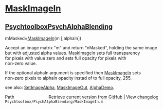 # [MaskImageIn](MaskImageIn)
## [Psychtoolbox](Psychtoolbox)[PsychAlphaBlending](PsychAlphaBlending)

mMasked=[MaskImageIn](MaskImageIn)(m [,alphaIn])  
  
Accept an image matrix "m" and return "nMasked", holding the same image  
but with adjusted alpha values.  [MaskImageIn](MaskImageIn) sets full transparency  
for pixels with value zero and sets full opacity for pixels with  
non-zero value.  
  
If the optional alphaIn argument is specified then [MaskImageIn](MaskImageIn) sets  
non-zero pixels to alphaIn opacity instad of to full opacity, 255.   
  
see also: [SetImageAlpha](SetImageAlpha), [MaskImageOut](MaskImageOut), [AlphaDemo](AlphaDemo).   




<div class="code_header" style="text-align:right;">
  <span style="float:left;">Path&nbsp;&nbsp;</span> <span class="counter">Retrieve <a href=
  "https://raw.github.com/Psychtoolbox-3/Psychtoolbox-3/beta/Psychtoolbox/PsychAlphaBlending/MaskImageIn.m">current version from GitHub</a> | View <a href=
  "https://github.com/Psychtoolbox-3/Psychtoolbox-3/commits/beta/Psychtoolbox/PsychAlphaBlending/MaskImageIn.m">changelog</a></span>
</div>
<div class="code">
  <code>Psychtoolbox/PsychAlphaBlending/MaskImageIn.m</code>
</div>

